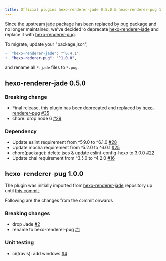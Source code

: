 ```yaml
---
title: Official plugins hexo-renderer-jade 0.5.0 & hexo-renderer-pug 1.0.0 released
---
```


Since the upstream [jade] package has been replaced by [pug] package and no longer maintained, we've decided to deprecate [hexo-renderer-jade] and replace it with [hexo-renderer-pug].

To migrate, update your "package.json",

``` diff
-  "hexo-renderer-jade": "^0.4.1",
+  "hexo-rederer-pug": "^1.0.0",
```

and rename all `*.jade` files to `*.pug`.

## hexo-renderer-jade 0.5.0

### Breaking change
- Final release, this plugin has been deprecated and replaced by [hexo-renderer-pug] [#35]
- chore: drop node 6 [#29]

### Dependency
- Update eslint requirement from ^5.9.0 to ^6.1.0 [#28]
- Update mocha requirement from ^5.2.0 to ^6.0.1 [#25]
- chore(package): delete jscs & update eslint-config-hexo to 3.0.0 [#22]
- Update chai requirement from ^3.5.0 to ^4.2.0 [#16]

## hexo-renderer-pug 1.0.0

The plugin was initially imported from [hexo-renderer-jade] repository up until [this commit](https://github.com/hexojs/hexo-renderer-jade/commit/828b04ae71b20b2b320cbbb2486e61508b4346e9).

Following are the changes from the commit onwards

### Breaking changes
- drop Jade [#2]
- rename to hexo-renderer-pug [#1]

### Unit testing
- ci(travis): add windows [#4]

[jade]: https://www.npmjs.com/package/jade
[pug]: https://www.npmjs.com/package/pug
[hexo-renderer-jade]: https://github.com/hexojs/hexo-renderer-jade
[hexo-renderer-pug]: https://github.com/hexojs/hexo-renderer-pug
[#35]: https://github.com/hexojs/hexo-renderer-jade/pull/35
[#29]: https://github.com/hexojs/hexo-renderer-jade/pull/29
[#28]: https://github.com/hexojs/hexo-renderer-jade/pull/28
[#25]: https://github.com/hexojs/hexo-renderer-jade/pull/25
[#22]: https://github.com/hexojs/hexo-renderer-jade/pull/22
[#16]: https://github.com/hexojs/hexo-renderer-jade/pull/16
[#1]: https://github.com/hexojs/hexo-renderer-pug/pull/1
[#2]: https://github.com/hexojs/hexo-renderer-pug/pull/2
[#4]: https://github.com/hexojs/hexo-renderer-pug/pull/4
